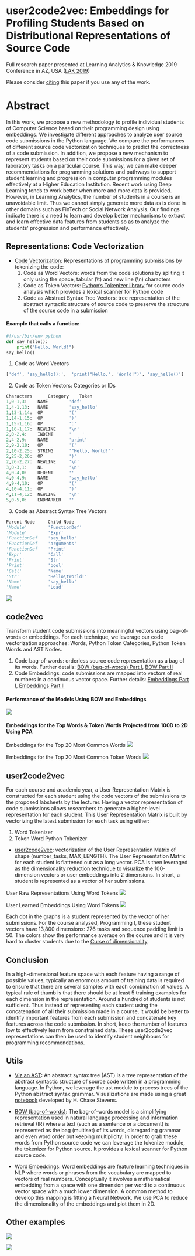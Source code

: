 # user2code2vec: Embeddings for Profiling Students Based on Distributional Representations of Source Code 

Full research paper presented at Learning Analytics & Knowledge 2019 Conference in AZ, USA ([LAK 2019](https://lak19.solaresearch.org/))

Please consider [citing](data/citations/azcona2019user2code2vec.md) this paper if you use any of the work.

# Abstract

In this work, we propose a new methodology to profile individual students of Computer Science based on their programming design using embeddings. We investigate different approaches to analyze user source code submissions in the Python language. We compare the performances of different source code vectorization techniques to predict the correctness of a code submission. In addition, we propose a new mechanism to represent students based on their code submissions for a given set of laboratory tasks on a particular course. This way, we can make deeper recommendations for  programming solutions and pathways to support student learning and progression in computer programming modules effectively at a Higher Education Institution. Recent work using Deep Learning tends to work better when more and more data is provided. However, in Learning Analytics, the number of students in a course is an unavoidable limit. Thus we cannot simply generate more data as is done in other domains such as FinTech or Social Network Analysis. Our findings indicate there is a need to learn and develop better mechanisms to extract and learn effective data features from  students so as to analyze the students' progression and performance effectively.

## Representations: Code Vectorization

* [Code Vectorization][vectors]: Representations of programming submissions by tokenizing the code:
    1. Code as Word Vectors: words from the code solutions by spliting it only using the space, tabular (\t) and new line (\n) characters
    2. Code as Token Vectors: [Python’s Tokenizer library](https://docs.python.org/3/library/tokenize.html) for source code analysis which provides a lexical scanner for Python code
    3. Code as Abstract Syntax Tree Vectors: tree representation of the abstract syntactic structure of source code to preserve the structure of the source code in a submission

#### Example that calls a function:

```python
#!/usr/bin/env python
def say_hello():
    print("Hello, World!")
say_hello()
```

1. Code as Word Vectors
```python
['def', 'say_hello():',  'print("Hello,', 'World!")', 'say_hello()']
```

2. Code as Token Vectors: Categories or IDs
```python
Characters      Category    Token
1,0-1,3:	NAME        'def'
1,4-1,13:	NAME        'say_hello'
1,13-1,14:	OP          '('
1,14-1,15:	OP          ')'
1,15-1,16:	OP          ':'
1,16-1,17:	NEWLINE     '\n'
2,0-2,4:	INDENT      '    '
2,4-2,9:	NAME        'print'
2,9-2,10:	OP          '('
2,10-2,25:	STRING      '"Hello, World!"'
2,25-2,26:	OP          ')'
2,26-2,27:	NEWLINE     '\n'
3,0-3,1:	NL          '\n'
4,0-4,0:	DEDENT      ''
4,0-4,9:	NAME        'say_hello'
4,9-4,10:	OP          '('
4,10-4,11:	OP          ')'
4,11-4,12:	NEWLINE     '\n'
5,0-5,0:	ENDMARKER   ''
```

3. Code as Abstract Syntax Tree Vectors
```python
Parent Node     Child Node
'Module'        'FunctionDef'
'Module'        'Expr'
'FunctionDef'   'say_hello'
'FunctionDef'   'arguments'
'FunctionDef'   'Print'
'Expr'          'Call'
'Print'         'Str'
'Print'         'bool'
'Call'          'Name'
'Str'           'Hello\tWorld!'
'Name'          'say_hello'
'Name'          'Load'
```

![](data/img/say_hello.png)

## code2vec

Transform student code submissions into meaningful vectors using bag-of-words or embeddings. For each technique, we leverage our code vectorization approaches: Words, Python Token Categories, Python Token Words and AST Nodes.
1. Code bag-of-words: orderless source code representation as a bag of its words. Further details: [BOW (bag-of-words) Part I][bow_first], [BOW Part II][bow_second]
2. Code Embeddings: code submissions are mapped into vectors of real numbers in a continuous vector space. Further details: [Embeddings Part I][emb_f], [Embeddings Part II][emb_s]

#### Performance of the Models Using BOW and Embeddings

![](data/img/code2vec.png)

#### Embeddings for the Top Words \& Token Words Projected from 100D to 2D Using PCA

Embeddings for the Top 20 Most Common Words
![](data/img/embeddings_words.png) 

Embeddings for the Top 20 Most Common Token Words
![](data/img/embeddings_tokens.png)

## user2code2vec

For each course and academic year, a User Representation Matrix is constructed for each student using the code vectors of the submissions to the proposed labsheets by the lecturer. Having a vector representation of code submissions allows researchers to generate a higher-level representation for each student. This User Representation Matrix is built by vectorizing the latest submission for each task using either: 
1. Word Tokenizer
2. Token Word Python Tokenizer

* [user2code2vec][user2code2vec]: vectorization of the User Representation Matrix of shape (number_tasks, MAX_LENGTH). The User Representation Matrix for each student is flattened out as a long vector. PCA is then leveraged as the dimensionality reduction technique to visualize the 100-dimension vectors or user embeddings into 2 dimensions. In short, a student is represented as a vector of her submissions.

User Raw Representations Using Word Tokens
![](data/img/user2code2vec_cs1_tokens_raw.png) 

User Learned Embeddings Using Word Tokens
![](data/img/user2code2vec_cs1_tokens_learned.png)

Each dot in the graphs is a student represented by the vector of her submissions. For the course analysed, Programming I, these student vectors have 13,800 dimensions: 276 tasks and sequence padding limit is 50. The colors show the performance average on the course and it is very hard to cluster students due to the [Curse of dimensionality](https://en.wikipedia.org/wiki/Curse_of_dimensionality). 

## Conclusion

In a high-dimensional feature space with each feature having a range of possible values, typically an enormous amount of training data is required to ensure that there are several samples with each combination of values. A typical rule of thumb is that there should be at least 5 training examples for each dimension in the representation. Around a hundred of students is not sufficient. Thus instead of representing each student using the concatenation of all their submission made in a course, it would be better to identify important features from each submission and concatenate key features across the code submission. In short, keep the number of features low to effectively learn from constrained data. These user2code2vec representations can then be used to identify student neighbours for programming recommendations. 

## Utils

* [Viz an AST][viz]: An abstract syntax tree (AST) is a tree representation of the abstract syntactic structure of source code written in a programming language. In Python, we leverage the ast module to process trees of the Python abstract syntax grammar. Visualizations are made using a great [notebook](https://github.com/hchasestevens/show_ast) developed by H. Chase Stevens.

* [BOW (bag-of-words)][emb_example]: The bag-of-words model is a simplifying representation used in natural language processing and information retrieval (IR) where a text (such as a sentence or a document) is represented as the bag (multiset) of its words, disregarding grammar and even word order but keeping multiplicity. In order to grab these words from Python source code we can leverage the tokenize module, the tokenizer for Python source.  It provides a lexical scanner for Python source code.

* [Word Embeddings][emb_example]: Word embeddings are feature learning techniques in NLP where words or phrases from the vocabulary are mapped to vectors of real numbers. Conceptually it involves a mathematical embedding from a space with one dimension per word to a continuous vector space with a much lower dimension. A common method to develop this mapping is fitting a Neural Network. We use PCA to reduce the dimensionality of the embeddings and plot them in 2D.

[vectors]: notebooks/Program%20Vectors.ipynb
[bow_first]: notebooks/code2vec%20BOW.ipynb
[bow_second]: notebooks/code2vec%20BOW%20(Train%20%26%20Score).ipynb
[emb_f]: notebooks/code2vec%20Embeddings.ipynb
[emb_s]: notebooks/code2vec%20Embeddings%20II.ipynb
[user2code2vec]: notebooks/user2code2vec.ipynb
[viz]: notebooks/Visualize%20an%20AST.ipynb
[emb_example]: notebooks/Word%20Embeddings%20Example.ipynb
[bow_example]: notebooks/BOW%20Example.ipynb

## Other examples

![](data/img/hello_world.png)

![](data/img/sum.png)